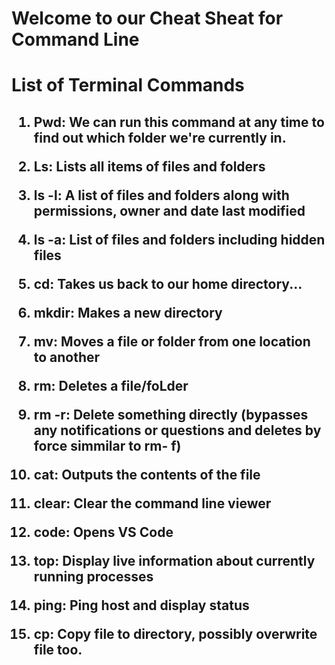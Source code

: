 <h1> Welcome to our Cheat Sheat for Command Line <h1>

**List of Terminal Commands**

<h2>  

1. **Pwd**: We can run this command at any time to find out which folder we're currently in.

2. **Ls**: Lists all items of files and folders 

3. **ls -l**: A list of files and folders along with permissions, owner and date last modified

4. **ls -a**: List of files and folders including hidden files

5. **cd**: Takes us back to our home directory...

6. **mkdir**: Makes a new directory  

7. **mv**: Moves a file or folder from one location to another

8. **rm**: Deletes a file/foLder

9. **rm -r**: Delete something directly (bypasses any notifications or questions and deletes by force simmilar to rm- f)

10. **cat**: Outputs the contents of the file 

11. **clear**: Clear the command line viewer  

12. **code**: Opens VS Code 

13. **top**: Display live information about currently running processes 

14. **ping**: Ping host and display status 

15. **cp**: Copy file to directory, possibly overwrite file too.

<h2>


